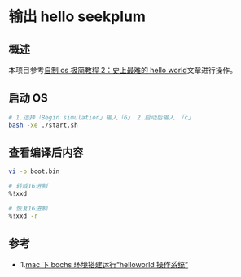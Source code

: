 # 输出 hello seekplum

## 概述

本项目参考[自制 os 极简教程 2：史上最难的 hello world](https://mp.weixin.qq.com/s/8Tze-2FWSRdLV1A80_Oppg)文章进行操作。

## 启动 OS

```bash
# 1.选择「Begin simulation」输入「6」 2.启动后输入 「c」
bash -xe ./start.sh
```

## 查看编译后内容

```bash
vi -b boot.bin

# 转成16进制
%!xxd

# 恢复16进制
%!xxd -r
```

## 参考

- 1.[mac 下 bochs 环境搭建运行“helloworld 操作系统”](https://blog.csdn.net/devenlau/article/details/60876561)
